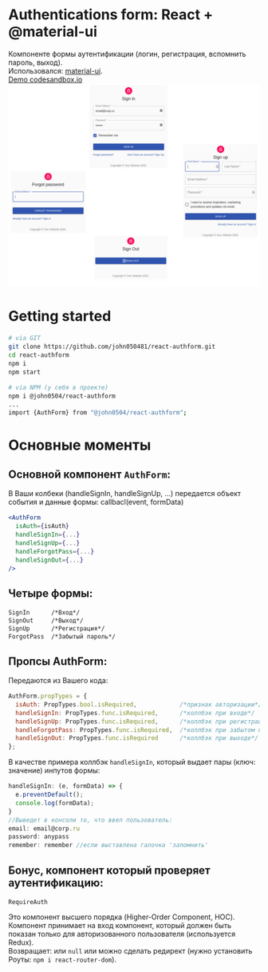 # Authentications form: React + @material-ui
Компоненте формы аутентификации (логин, регистрация, вспомнить пароль, выход).
<br>Использовался: [material-ui](https://material-ui.com/ru/).
<br>[Demo codesandbox.io](https://codesandbox.io/s/github/john050481/react-authform)
<br>![Demo picks](https://raw.githubusercontent.com/john050481/react-authform/master/demo_img/All.jpg)

# Getting started
```bash
# via GIT
git clone https://github.com/john050481/react-authform.git
cd react-authform
npm i
npm start
```
```bash
# via NPM (у себя в проекте)
npm i @john0504/react-authform
...
import {AuthForm} from "@john0504/react-authform";
```
# Основные моменты
## Основной компонент ```AuthForm```:
В Ваши колбеки (handleSignIn, handleSignUp, ...) передается объект события и данные формы: callbacl(event, formData)
```jsx
<AuthForm 
  isAuth={isAuth}
  handleSignIn={...}
  handleSignUp={...}
  handleForgotPass={...}
  handleSignOut={...}
/>
```
## Четыре формы: 
```
SignIn      /*Вход*/
SignOut     /*Выход*/
SignUp      /*Регистрация*/
ForgotPass  /*Забытый пароль*/
```
## Пропсы AuthForm:
Передаются из Вашего кода:
```js
AuthForm.propTypes = {
  isAuth: PropTypes.bool.isRequired,            /*признак авторизации*/
  handleSignIn: PropTypes.func.isRequired,      /*коллбэк при входе*/
  handleSignUp: PropTypes.func.isRequired,      /*коллбэк при регистрации*/
  handleForgotPass: PropTypes.func.isRequired,  /*коллбэк при забытом пароле*/
  handleSignOut: PropTypes.func.isRequired      /*коллбэк при выходе*/
};
```
В качестве примера коллбэк ```handleSignIn```, который выдает пары (ключ: значение) инпутов формы:
```js
handleSignIn: (e, formData) => {
  e.preventDefault();
  console.log(formData);
}
//Выведет в консоли то, что ввел пользователь:
email: email@corp.ru
password: anypass
remember: remember //если выставлена галочка 'запомнить' 
```
## Бонус, компонент который проверяет аутентификацию:
```
RequireAuth
```
Это компонент высшего порядка (Higher-Order Component, HOC).
<br>Компонент принимает на вход компонент, который должен быть показан только для авторизованного пользователя (используется Redux).
<br>Возвращает: или ```null``` или можно сделать редирект (нужно установить Роуты: ```npm i react-router-dom```).
